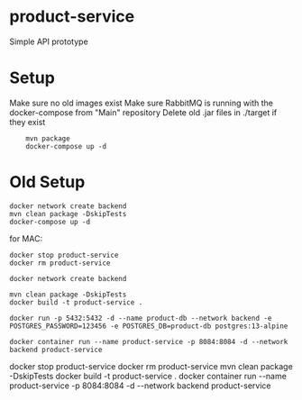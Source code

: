 # product-service

Simple API prototype 

# Setup

Make sure no old images exist
Make sure RabbitMQ is running with the docker-compose from "Main" repository
Delete old .jar files in ./target if they exist

```shell
    mvn package
    docker-compose up -d
```

# Old Setup

    docker network create backend
    mvn clean package -DskipTests
    docker-compose up -d


for MAC:
    
    docker stop product-service
    docker rm product-service

    docker network create backend
    
    mvn clean package -DskipTests
    docker build -t product-service .
    
    docker run -p 5432:5432 -d --name product-db --network backend -e POSTGRES_PASSWORD=123456 -e POSTGRES_DB=product-db postgres:13-alpine
    
    docker container run --name product-service -p 8084:8084 -d --network backend product-service


docker stop product-service
docker rm product-service
mvn clean package -DskipTests
docker build -t product-service .
docker container run --name product-service -p 8084:8084 -d --network backend product-service


